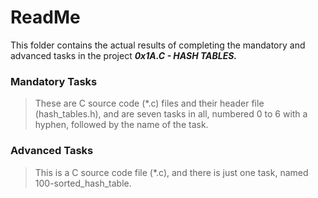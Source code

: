 # ReadMe

This folder contains the actual results of completing the mandatory and advanced tasks in the project ___0x1A.C - HASH TABLES.___

### Mandatory Tasks
> These are C source code (*.c) files and their header file (hash_tables.h), and are seven tasks in all, numbered 0 to 6 with a hyphen, followed by the name of the task.

### Advanced Tasks
> This is a C source code file (*.c), and there is just one task, named 100-sorted_hash_table.
